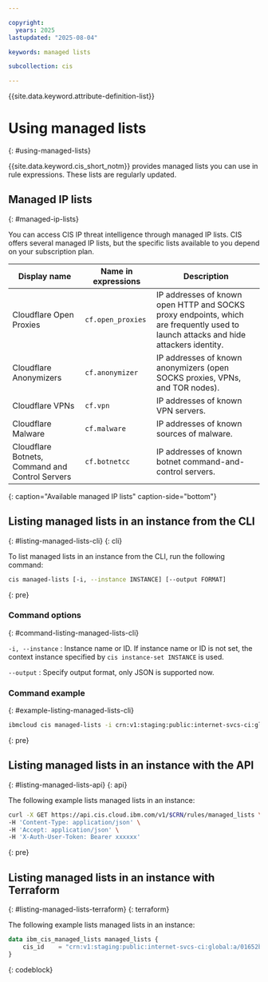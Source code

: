 ```yaml
---

copyright:
  years: 2025
lastupdated: "2025-08-04"

keywords: managed lists

subcollection: cis

---
```


{{site.data.keyword.attribute-definition-list}}

# Using managed lists
{: #using-managed-lists}

{{site.data.keyword.cis_short_notm}} provides managed lists you can use in rule expressions. These lists are regularly updated.

## Managed IP lists
{: #managed-ip-lists}

You can access CIS IP threat intelligence through managed IP lists. CIS offers several managed IP lists, but the specific lists available to you depend on your subscription plan.

| Display name | Name in expressions | Description |
| ------------ | ------------------- | ----------- |
| Cloudflare Open Proxies | `cf.open_proxies` | IP addresses of known open HTTP and SOCKS proxy endpoints, which are frequently used to launch attacks and hide attackers identity.|
| Cloudflare Anonymizers | `cf.anonymizer` | IP addresses of known anonymizers (open SOCKS proxies, VPNs, and TOR nodes). |
| Cloudflare VPNs | `cf.vpn` | IP addresses of known VPN servers. |
| Cloudflare Malware | `cf.malware` | IP addresses of known sources of malware. |
| Cloudflare Botnets, Command and Control Servers | `cf.botnetcc` | IP addresses of known botnet command-and-control servers. |
{: caption="Available managed IP lists" caption-side="bottom"}



## Listing managed lists in an instance from the CLI
{: #listing-managed-lists-cli}
{: cli}

To list managed lists in an instance from the CLI, run the following command:

```sh
cis managed-lists [-i, --instance INSTANCE] [--output FORMAT]
```
{: pre}

### Command options
{: #command-listing-managed-lists-cli}

`-i, --instance`
:   Instance name or ID. If instance name or ID is not set, the context instance specified by `cis instance-set INSTANCE` is used.

`--output`
:   Specify output format, only JSON is supported now.

### Command example
{: #example-listing-managed-lists-cli}

```sh
ibmcloud cis managed-lists -i crn:v1:staging:public:internet-svcs-ci:global:a/c987fg3e4h278745690dp435683568rp:eg7kb437-4893-56yl-4wn9-c595j8t78gr9:: -o json
```
{: pre}

## Listing managed lists in an instance with the API
{: #listing-managed-lists-api}
{: api}

The following example lists managed lists in an instance:
```sh
curl -X GET https://api.cis.cloud.ibm.com/v1/$CRN/rules/managed_lists \
-H 'Content-Type: application/json' \
-H 'Accept: application/json' \
-H 'X-Auth-User-Token: Bearer xxxxxx'
```
{: pre}

## Listing managed lists in an instance with Terraform
{: #listing-managed-lists-terraform}
{: terraform}

The following example lists managed lists in an instance:

```terraform
data ibm_cis_managed_lists managed_lists {
    cis_id    = "crn:v1:staging:public:internet-svcs-ci:global:a/01652b251c3ae2787110a995d8db0135:1a9174b6-0106-417a-844b-c8eb43a72f63::"
}
```
{: codeblock}

